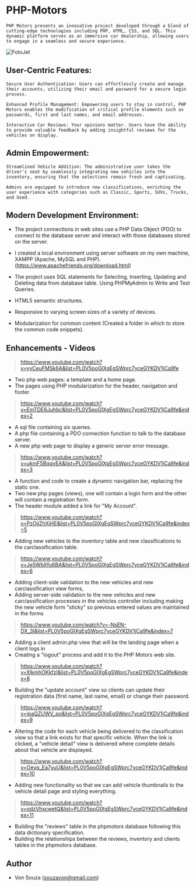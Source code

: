  # PHP-Motors

    PHP Motors presents an innovative project developed through a blend of cutting-edge technologies including PHP, HTML, CSS, and SQL. This dynamic platform serves as an immersive car dealership, allowing users to engage in a seamless and secure experience.

![FotoJet](https://github.com/vonsouza/php-motors/assets/94578866/43c69333-c1f6-4d19-979b-51fc03c9556d)

 ## User-Centric Features:

    Secure User Authentication: Users can effortlessly create and manage their accounts, utilizing their email and password for a secure login process.

    Enhanced Profile Management: Empowering users to stay in control, PHP Motors enables the modification of critical profile elements such as passwords, first and last names, and email addresses.

    Interactive Car Reviews: Your opinions matter. Users have the ability to provide valuable feedback by adding insightful reviews for the vehicles on display.

 ## Admin Empowerment:

    Streamlined Vehicle Addition: The administrative user takes the driver's seat by seamlessly integrating new vehicles into the inventory, ensuring that the selections remain fresh and captivating.

    Admins are equipped to introduce new classifications, enriching the user experience with categories such as Classic, Sports, SUVs, Trucks, and Used.

 ## Modern Development Environment:
 
* The project connections in web sites use a PHP Data Object (PDO) to connect to the database server and interact with those databases stored on the server.

* I created a local environment using server software on my own machine, XAMPP (Apache, MySQL and PHP). (https://www.apachefriends.org/download.html)

* The project uses SQL statements for Selecting, Inserting, Updating and Deleting data from database table. Using PHPMyAdmin to Write and Test Queries.

* HTML5 semantic structures.

* Responsive to varying screen sizes of a variety of devices.

* Modularization for common content (Created a folder in which to store the common code snippets).
 
 ## Enhancements - Videos
> https://www.youtube.com/watch?v=yyCeuFMSk6A&list=PL0V5poGIXgEgSWprc7yceGYKDV1jCa9fe
 -   Two php web pages: a template and a home page.
 -   The pages using PHP modularization for the header, navigation and footer.

> https://www.youtube.com/watch?v=EmTDE6Juhbc&list=PL0V5poGIXgEgSWprc7yceGYKDV1jCa9fe&index=2
 -   A sql file containing six queries.
 -   A php file containing a PDO connection function to talk to the database server.
 -   A new php web page to display a generic server error message.

> https://www.youtube.com/watch?v=ukmF5BqqvEA&list=PL0V5poGIXgEgSWprc7yceGYKDV1jCa9fe&index=3
 -   A function and code to create a dynamic navigation bar, replacing the static one.
 -   Two new php pages (views), one will contain a login form and the other will contain a registration form. 
 -   The header module added a link for "My Account".

> https://www.youtube.com/watch?v=PzOjjZhXiHE&list=PL0V5poGIXgEgSWprc7yceGYKDV1jCa9fe&index=5
 -   Adding new vehicles to the inventory table and new classifications to the carclassification table.

> https://www.youtube.com/watch?v=Je5WbXfu6BA&list=PL0V5poGIXgEgSWprc7yceGYKDV1jCa9fe&index=6
 -   Adding client-side validation to the new vehicles and new carclassification view forms,
 -   Adding server-side validation to the new vehicles and new carclassification processes in the vehicles controller including making the new vehicle form "sticky" so previous entered values are maintained in the forms

> https://www.youtube.com/watch?v=-NsEN-DX_3I&list=PL0V5poGIXgEgSWprc7yceGYKDV1jCa9fe&index=7
 -   Adding a client admin.php view that will be the landing page when a client logs in
 -   Creating a "logout" process and add it to the PHP Motors web site.

> https://www.youtube.com/watch?v=XlkmhOKkfzI&list=PL0V5poGIXgEgSWprc7yceGYKDV1jCa9fe&index=8
 -   Building the "update account" view so clients can update their registration data (first name, last name, email) or change their password.

> https://www.youtube.com/watch?v=ipaQZUWV_po&list=PL0V5poGIXgEgSWprc7yceGYKDV1jCa9fe&index=9
 -   Altering the code for each vehicle being delivered to the classification view so that a link exists for that specific vehicle. When the link is clicked, a "vehicle detail" view is delivered where complete details about that vehicle are displayed.

> https://www.youtube.com/watch?v=Oeyq_Ea7yuU&list=PL0V5poGIXgEgSWprc7yceGYKDV1jCa9fe&index=10
 -   Adding new functionality so that we can add vehicle thumbnails to the vehicle detail page and styling everything.

> https://www.youtube.com/watch?v=odzVhxcwetQ&list=PL0V5poGIXgEgSWprc7yceGYKDV1jCa9fe&index=11
 -   Building the "reviews" table in the phpmotors database following this data dictionary specification.
 -   Building the relationships between the reviews, inventory and clients tables in the phpmotors database.

 ## Author
* Von Souza (souzavon@gmail.com)
